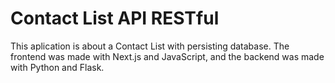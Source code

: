 # Contact List API RESTful 

This aplication is about a Contact List with persisting database. The frontend was made with Next.js and JavaScript, and the backend was made with Python and Flask.